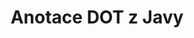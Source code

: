 ---
############################# Static ############################
layout: "auto-gen-annotation"

############################# Head ############################
head_title: "Java DOT Anotace API Anotace v C#"
head_description: "Java API pro vytváření a komentování oblíbených typů anotací z DOT, obrázků, nákresů a formátů souborů dokumentů."

############################# Header ############################
title: "Anotace DOT z Javy"
description: ""
bg_image: "https://cms.admin.containerize.com/templates/aspose/App_Themes/V3/images/bg/header1.png"
bg_overlay: false
button:
    enable: true
    icon: "fas fa-arrow-down"
    label: "Stáhněte si zkušební verzi zdarma"
    link: "https://downloads.groupdocs.com/annotation/java"

############################# About ############################
about:
    enable: true
    title: "O GroupDocs.Annotation for Java API"
    content: |
        GroupDocs.Annotation for Java API je knihovna, která umožňuje přidávat anotace do PDF, Wordu a dalších dokumentů na Mac, Windows nebo Ubuntu. [GroupDocs.Annotation for Java](/annotation/java) je nativní Java API pro správu anotací s komplexní podporou pro vytváření, přidávání, úpravy, mazání, extrahování a export anotací z obrázků a různých dalších dokumentů. Úplný seznam podporovaných formátů dokumentů můžete vidět na této [stránce](https://docs.groupdocs.com/annotation/java/supported-document-formats/).
        Tato knihovna vám umožňuje pracovat nejen s dokumentem DOT, ale také s mnoha dalšími typy dokumentů, jako jsou Word, Excel, PowerPoint, Outlook e-maily, Visio, Adobe, OpenDocument, OpenOffice, Photoshop, AutoCad a mnoho dalších.
        GroupDocs.Annotation for Java API umožňuje vytvářet a přidávat nové poznámky, upravovat anotace, extrahovat komentáře, anotace a odstraňovat je z dokumentů. Knihovna podporuje 13 různých typů anotací, včetně textu, křivky, plochy, podtržení, bodu, vodoznaku, šipky, elipsy, nahrazení textu, vzdálenosti, textového pole, úpravy zdrojů v PDF, HTML, dokumentů Microsoft Word, tabulek, diagramů, prezentací, výkresy, obrázky a mnoho dalších formátů souborů.
        Příklad (viz níže) ukazuje práci s dokumentem DOT, v tomto příkladu můžete vidět hlavní kroky, jak pracovat s GroupDocs. Anotace: Nastavte licenci, otevřete dokument, se kterým chcete pracovat, vytvořte anotace, přidání datových objektů pro nastavení vlastností anotace podle vašich požadavků a uložení výsledku na potřebné místo. Také se můžete podrobněji podívat na podporované funkce na naší github [stránce](https://github.com/groupdocs-annotation/GroupDocs.Annotation-for-Java) nebo v našem produktu [dokumentace](https: //docs.groupdocs.com/annotation/java/getting-started/).

############################# Steps ############################
howTo_Add:
steps_Add:
    enable: true
    title_left: "Postup přidání anotací do souboru DOT v jazyce Java"
    content_left: |
        [GroupDocs.Annotation](/annotation/java/) usnadňuje vývojářům jazyka Java přidávat různé typy anotací do souborů DOT v jakékoli aplikaci založené na jazyce Java implementací několika snadných kroků.
        *   Vytvořte objekty odpovědi s komentářem a datem.
        *   Vytvořte objekt AreaAnnotation, nastavte možnosti oblasti a přidejte odpovědi.
        *   Vytvořte objekt Annotator a přidejte popis oblasti.
        *   Uložit výstupní soubor.
    title_right: "Požadavky na systém"
    content_right: |
        GroupDocs.Annotation for Java API jsou podporovány na všech hlavních platformách a operačních systémech. Před spuštěním níže uvedeného kódu se prosím ujistěte, že máte na svém systému nainstalovány následující předpoklady.
        *   Operační systémy: Microsoft Windows, Linux, MacOS
        *   Vývojové prostředí: NetBeans, Intellij IDEA, Eclipse atd
        *   Java Runtime Environment: Java 7 (1.7) a vyšší
        *   Získejte nejnovější verzi GroupDocs.Annotation pro Java z [GroupDocs Artifact Repository](https://repository.groupdocs.com/webapp/#/artifacts/browse/tree/General/repo/com/groupdocs/groupdocs-annotation)

############################# Preview ############################
preview_Add:
    enable: true
    title: Náhled anotace a ukázka kódu
    content: |
        ![Annotation preview image](https://docs.groupdocs.com/annotation/java/images/add-area-annotation.png)
    code: |
        ```java
        // Create an instance of Reply class and add comments
        Reply firstReply = new Reply();
        firstReply.setComment("First comment");
        firstReply.setRepliedOn(Calendar.getInstance().getTime());
        
        Reply secondReply = new Reply();
        secondReply.setComment("Second comment");
        secondReply.setRepliedOn(Calendar.getInstance().getTime());
        
        List<Reply> replies = new ArrayList<Reply>();
        replies.add(firstReply);
        replies.add(secondReply);
        
        // Create an instance of AreaAnnotation class and set options
        AreaAnnotation area = new AreaAnnotation();
        area.setBackgroundColor(65535);
        area.setBox(new Rectangle(100, 100, 100, 100));
        area.setCreatedOn(Calendar.getInstance().getTime());
        area.setMessage("This is area annotation");
        area.setOpacity(0.7);
        area.setPageNumber(0);
        area.setPenColor(65535);
        area.setPenStyle(PenStyle.Dot);
        area.setPenWidth((byte) 3);
        area.setReplies(replies);
        
        // Create an instance of Annotator class
        Annotator annotator = new Annotator("input.bmp");
        
        // Add annotation
        annotator.add(area);
        
        // Save to file
        annotator.save("output.bmp");
        annotator.dispose();
        ```

############################# Steps ############################
howTo_Remove:
steps_Remove:
    enable: true
    title_left: "Kroky k odstranění anotací z DOT v Javě"
    content_left: |
        [GroupDocs.Annotation](/annotation/java/) usnadňuje vývojářům jazyka Java odstranění podrobností anotací ze souborů DOT v jakékoli aplikaci založené na jazyce Java implementací několika snadných kroků.
        *   Vytvořte objekty odpovědi s komentářem a datem.
        *   Vytvořte instanci objektu SaveOptions a nastavte AnnotationTypes = AnnotationType.None.
        *   Volejte metodu uložení s výslednou cestou dokumentu nebo streamem a objektem SaveOptions.

############################# Preview ############################
preview_Remove:
    enable: true
    code: |
        ```java
        // Create an instance of Annotator class 
        Annotator annotator = new Annotator("C://input.bmp");

        // Remove annotation by set type None 
        SaveOptions saveOptions = new SaveOptions();
        saveOptions.setAnnotationTypes(AnnotationType.None);

        // Save annotation to output file
        annotator.save("C://output.bmp", saveOptions);
        annotator.dispose();
        ```

############################# Steps ############################
howTo_Edit:
steps_Edit:
    enable: true
    title_left: "Kroky k úpravě anotací z DOT v Javě"
    content_left: |
        [GroupDocs.Annotation](/annotation/java/) usnadňuje vývojářům jazyka Java aktualizaci různých vlastností anotací ze souborů DOT v jakékoli aplikaci založené na jazyce Java implementací několika snadných kroků.
        *   Vytvořte instanci objektu Annotator se vstupní cestou dokumentu nebo streamu s instancí LoadOptions s ImportAnnotations = true.
        *   Vytvořte nějakou implementaci AnnotationBase a nastavte Id existující anotace (pokud anotace s tímto Id nebude nalezena, nic se nezmění) nebo seznam cest anotací (všechny existující anotace budou odstraněny).
        *   Zavolejte metodu aktualizace objektu Annotator s předanými anotacemi.
        *   Volejte metodu uložení s výslednou cestou dokumentu nebo streamem a objektem SaveOptions.

############################# Preview ############################
preview_Edit:
    enable: true
    code: |
        ```java
        String outputPath = "UpdateAnnotation.bmp";

        // Create an instance of Annotator class
        Annotator annotator = new Annotator("input.bmp");
        
        // Create an instance of Reply class for first example and add comments
        Reply reply1 = new Reply();
        reply1.setComment("Original first comment");
        reply1.setRepliedOn(Calendar.getInstance().getTime());
        
        Reply reply2 = new Reply();
        reply2.setComment("Original second comment");
        reply2.setRepliedOn(Calendar.getInstance().getTime());
        
        java.util.List replies = new ArrayList();
        replies.add(reply1);
        replies.add(reply2);
        
        // Create an instance of AreaAnnotation class and set options
        AreaAnnotation original = new AreaAnnotation();
        original.setId(1);
        original.setBackgroundColor(65535);
        original.setBox(new Rectangle(100, 100, 100, 100));
        original.setCreatedOn(Calendar.getInstance().getTime());
        original.setMessage("This is original annotation");
        original.setReplies(replies);
        
        // Add original annotation
        annotator.add(original);
        annotator.save(outputPath);
        annotator.dispose();
        
        LoadOptions loadOptions = new LoadOptions();
        
        // Open annotated document
        Annotator annotator1 = new Annotator(outputPath, loadOptions);
        
        // Create an instance of Reply class for update first example
        Reply reply3 = new Reply();
        reply3.setComment("Updated first comment");
        reply3.setRepliedOn(Calendar.getInstance().getTime());
        
        Reply reply4 = new Reply();
        reply4.setComment("Updated second comment");
        reply4.setRepliedOn(Calendar.getInstance().getTime());
        
        java.util.List replies1 = new ArrayList();
        replies1.add(reply3);
        replies1.add(reply4);

        // Suggest we want change some properties of existed annotation
        AreaAnnotation updated = new AreaAnnotation();
        updated.setId(1);
        updated.setBackgroundColor(255);
        updated.setBox(new Rectangle(0, 0, 50, 200));
        updated.setCreatedOn(Calendar.getInstance().getTime());
        updated.setMessage("This is updated annotation");
        updated.setReplies(replies1);
        
        // Update and save annotation
        annotator1.update(updated);
        annotator1.save(outputPath);
        annotator1.dispose();
        ```

############################# Steps ############################
howTo_Extract:
steps_Extract:
    enable: true
    title_left: "Kroky k extrahování anotací z DOT v Javě"
    content_left: |
        [GroupDocs.Annotation](/annotation/java/) usnadňuje vývojářům jazyka Java anotaci dokumentů a extrahování anotačních informací ze souborů DOT v jakékoli aplikaci založené na Java implementací několika snadných kroků.
        *   Vytvořte objekty odpovědi s komentářem a datem.
        *   Vytvořte instanci objektu LoadOptions a zavolejte SetImportAnnotations s argumentem true.
        *   Definujte proměnnou typem List.
        *   Zavolejte metodu get a vraťte výsledek do proměnné výše.

############################# Preview ############################
preview_Extract:
    enable: true
    code: |
        ```java
        // For using this example input file ("annotated.bmp") must be with annotations
        LoadOptions loadOptions = new LoadOptions();
        
        // Create an instance of Annotator class and get annotations
        final Annotator annotator = new Annotator("annotated.bmp", loadOptions);
        List annotations = annotator.get();
        ```

############################# Demos ############################
demos:
    enable: true
    title: "Živé ukázky pro přidání, odebrání, úpravu, extrahování anotací do dokumentů a obrázků"
    content: |
        Přidávejte, odebírejte, upravujte a extrahujte anotace do souboru DOT právě teď na webu [GroupDocs.Annotation Live Demos](https://products.groupdocs.app/annotation/family). Živé demo má následující výhody

############################# About Formats ############################
about_formats:
    enable: true
    format:
        # format loop
        - icon: "far fa-file-dot"
          title: "O formátu souboru DOT"
          content: |
            Soubory s příponou .DOT jsou soubory šablon vytvořené aplikací Microsoft Word, které mají předformátovaná nastavení pro generování dalších souborů DOC nebo DOCX. Soubor šablony je vytvořen, aby bylo možné mít specifická uživatelská nastavení, která by měla být aplikována na následné soubory vytvořené z nich. Tato nastavení zahrnují okraje stránky, ohraničení, záhlaví, zápatí a další nastavení stránky. Takové šablony se používají v oficiálních dokumentech, jako jsou hlavičkové papíry společností a standardizované formuláře. Formát souboru DOT je specifický pro Microsoft Word 2003 a starší, ale je podporován i vyššími verzemi. Microsoft Word ve výchozím nastavení otevře každý nový dokument založený na souboru normal.dot. Pokud se změní, všechny nově vytvořené soubory budou mít za následek stejná nastavení jako ze souboru šablony. V aplikaci Microsoft Word 2007 byl formát souboru DOT nahrazen formátem souborů DOTX založeným na Office OpenXML.

          link: "https://docs.fileformat.com/image/dot/"

############################# More Formats ############################
more_formats:
    enable: true
    title: "Práce s jinými oblíbenými formáty dokumentů"
    content: |
        Aktualizujte vlastnosti anotace z některých oblíbených formátů souborů, jak je uvedeno níže.
    format:
        # format loop
        - name: "Annotate PDF document"
          link: "https://products.groupdocs.com/annotation/java/pdf/"
          description: "Adobe Portable Document Format"

        # format loop
        - name: "Annotate DOC document"
          link: "https://products.groupdocs.com/annotation/java/doc/"
          description: "Microsoft Word Document"

        # format loop
        - name: "Annotate DOCM document"
          link: "https://products.groupdocs.com/annotation/java/docm/"
          description: "Microsoft Word Macro-Enabled Document"

        # format loop
        - name: "Annotate DOCX document"
          link: "https://products.groupdocs.com/annotation/java/docx/"
          description: "Microsoft Word Open XML Document"

        # format loop
        - name: "Annotate DOT document"
          link: "https://products.groupdocs.com/annotation/java/dot/"
          description: "Microsoft Word Document Template"

        # format loop
        - name: "Annotate DOTX document"
          link: "https://products.groupdocs.com/annotation/java/dotx/"
          description: "Word Open XML Document Template"

        # format loop
        - name: "Annotate RTF document"
          link: "https://products.groupdocs.com/annotation/java/rtf/"
          description: "Rich Text Document"

        # format loop
        - name: "Annotate ODT document"
          link: "https://products.groupdocs.com/annotation/java/odt/"
          description: "Open Document Text"

        # format loop
        - name: "Annotate XLS document"
          link: "https://products.groupdocs.com/annotation/java/xls/"
          description: "Microsoft Excel Binary File Format"

        # format loop
        - name: "Annotate XLSX document"
          link: "https://products.groupdocs.com/annotation/java/xlsx/"
          description: "Microsoft Excel Open XML Spreadsheet"

        # format loop
        - name: "Annotate XLSM document"
          link: "https://products.groupdocs.com/annotation/java/xlsm/"
          description: "Microsoft Excel Macro-Enabled Spreadsheet"

        # format loop
        - name: "Annotate XLSB document"
          link: "https://products.groupdocs.com/annotation/java/xlsb/"
          description: "Microsoft Excel Binary Worksheet"

        # format loop
        - name: "Annotate ODS document"
          link: "https://products.groupdocs.com/annotation/java/ods/"
          description: "Open Document Spreadsheet"

        # format loop
        - name: "Annotate PPT document"
          link: "https://products.groupdocs.com/annotation/java/ppt/"
          description: "PowerPoint Presentation"

        # format loop
        - name: "Annotate PPTX document"
          link: "https://products.groupdocs.com/annotation/java/pptx/"
          description: "PowerPoint Open XML Presentation"

        # format loop
        - name: "Annotate PPSX document"
          link: "https://products.groupdocs.com/annotation/java/ppsx/"
          description: "PowerPoint Open XML Slide Show"

        # format loop
        - name: "Annotate POTM document"
          link: "https://products.groupdocs.com/annotation/java/potm/"
          description: "Microsoft PowerPoint Template"

        # format loop
        - name: "Annotate PPTM document"
          link: "https://products.groupdocs.com/annotation/java/pptm/"
          description: "Microsoft PowerPoint Presentation"

        # format loop
        - name: "Annotate PPS document"
          link: "https://products.groupdocs.com/annotation/java/pps/"
          description: "Microsoft PowerPoint 97-2003 Slide Show"

        # format loop
        - name: "Annotate ODP document"
          link: "https://products.groupdocs.com/annotation/java/odp/"
          description: "OpenDocument Presentation"

        # format loop
        - name: "Annotate HTML document"
          link: "https://products.groupdocs.com/annotation/java/html/"
          description: "HyperText Markup Language"

        # format loop
        - name: "Annotate TIFF document"
          link: "https://products.groupdocs.com/annotation/java/tiff/"
          description: "Tagged Image File Format"

        # format loop
        - name: "Annotate JPEG document"
          link: "https://products.groupdocs.com/annotation/java/jpeg/"
          description: "JPEG Image"

        # format loop
        - name: "Annotate PNG document"
          link: "https://products.groupdocs.com/annotation/java/png/"
          description: "Portable Network Graphic"

        # format loop
        - name: "Annotate EML document"
          link: "https://products.groupdocs.com/annotation/java/eml/"
          description: "E-mail Message"

        # format loop
        - name: "Annotate MSG document"
          link: "https://products.groupdocs.com/annotation/java/msg/"
          description: "Microsoft Outlook E-mail Message"

        # format loop
        - name: "Annotate VSD document"
          link: "https://products.groupdocs.com/annotation/java/vsd/"
          description: "Microsoft Visio 2003-2010 Drawing"

        # format loop
        - name: "Annotate VSDX document"
          link: "https://products.groupdocs.com/annotation/java/vsdx/"
          description: "Microsoft Visio Drawing"

        # format loop
        - name: "Annotate VSS document"
          link: "https://products.groupdocs.com/annotation/java/vss/"
          description: "Microsoft Visio 2003-2010 Stencil"

        # format loop
        - name: "Annotate VST document"
          link: "https://products.groupdocs.com/annotation/java/vst/"
          description: "Microsoft Visio 2013 Stencil"

        # format loop
        - name: "Annotate DWG document"
          link: "https://products.groupdocs.com/annotation/java/dwg/"
          description: "Autodesk Design Data Formats"

        # format loop
        - name: "Annotate DXF document"
          link: "https://products.groupdocs.com/annotation/java/dxf/"
          description: "AutoCAD Drawing Interchange"

        # format loop
        - name: "Annotate DCM document"
          link: "https://products.groupdocs.com/annotation/java/dcm/"
          description: "Digital Imaging and Communications in Medicine"

        # format loop
        - name: "Annotate WMF document"
          link: "https://products.groupdocs.com/annotation/java/wmf/"
          description: "Windows Metafile"

        # format loop
        - name: "Annotate EMF document"
          link: "https://products.groupdocs.com/annotation/java/emf/"
          description: "Enhanced Metafile Format"


############################# Back to top ###############################
back_to_top:
    enable: true
---
